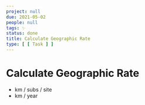 ```yaml
---
project: null
due: 2021-05-02
people: null
tags: ✨
status: done
title: Calculate Geographic Rate
type: [ [ Task ] ]
---
```


# Calculate Geographic Rate

- km / subs / site
- km / year